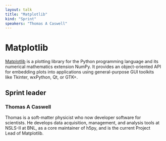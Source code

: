 ```yaml
---
layout: talk
title: "Matplotlib"
kind: "Sprint"
speakers: "Thomas A Caswell"
---
```


# Matplotlib

[Matplotlib](https://github.com/matplotlib/matplotlib) is a plotting library for the Python programming language and its numerical mathematics extension NumPy. It provides an object-oriented API for embedding plots into applications using general-purpose GUI toolkits like Tkinter, wxPython, Qt, or GTK+.

## Sprint leader

### Thomas A Caswell

Thomas is a soft-matter physicist who now developer software for scientists. He develops data acquisition, management, and analysis tools at NSLS-II at BNL, as a core maintainer of h5py, and is the current Project Lead of Matplotlib.
